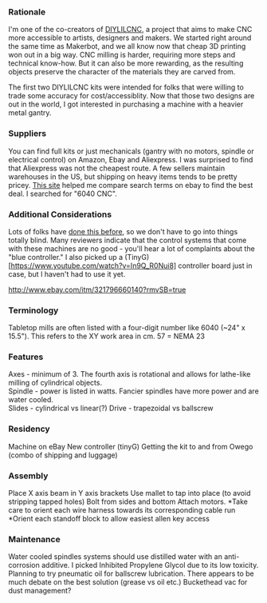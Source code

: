 ### Rationale

I'm one of the co-creators of [DIYLILCNC](http://diylilcnc.org/), a project that aims to make
CNC more accessible to artists, designers and makers. We started right
around the same time as Makerbot, and we all know now that cheap 3D printing
won out in a big way. CNC milling is harder, requiring more steps and
technical know-how. But it can also be more rewarding, as the resulting
objects preserve the character of the materials they are
carved from.

The first two DIYLILCNC kits were intended for folks that were willing to trade
some accuracy for cost/accessiblity. Now that those two designs are out in
the world, I got interested in purchasing a machine with a heavier metal gantry.

### Suppliers

You can find full kits or just mechanicals (gantry with no motors, spindle or
electrical control) on Amazon, Ebay and Aliexpress. I was surprised to
find that Aliexpress was not the cheapest route. A few sellers
maintain warehouses in the US, but shipping on heavy items tends to be
pretty pricey. [This site](http://www.delftplate.com/?k=6040%20cnc%20router
) helped me compare search terms on ebay to find the best deal. I searched for "6040 CNC".

### Additional Considerations

Lots of folks have [done this before](http://www.eevblog.com/forum/reviews/china-cnc-6040-setup-testing-review/?PHPSESSID=0521816f3f32ad12d44d4c11fb0a35c8), 
so we don't have to go into things totally blind. Many reviewers indicate that the control systems that come with these
machines are no good - you'll hear a lot of complaints about the "blue
controller." I also picked up a (TinyG)[https://www.youtube.com/watch?v=In9Q_R0Nui8] controller board just in case, but I haven't had to use it yet.


http://www.ebay.com/itm/321796660140?rmvSB=true




### Terminology

Tabletop mills are often listed with a four-digit number like 6040 (~24" x 15.5"). This refers to the XY work area in cm. 
57 = NEMA 23

### Features

Axes - minimum of 3. The fourth axis is rotational and allows for lathe-like milling of cylindrical objects.  
Spindle -  power is listed in watts. Fancier spindles have more power and are water cooled.  
Slides - cylindrical vs linear(?) 
Drive - trapezoidal vs ballscrew

### Residency

Machine on eBay 
New controller (tinyG) 
Getting the kit to and from Owego (combo of shipping and luggage)

### Assembly  

Place X axis beam in Y axis brackets 
Use mallet to tap into place (to avoid stripping tapped holes) 
Bolt from sides and bottom 
Attach motors. 
 *Take care to orient each wire harness towards its corresponding cable run 
 *Orient each standoff block to allow easiest allen key access
 
### Maintenance

Water cooled spindles systems should use distilled water with an anti-corrosion additive. I picked Inhibited Propylene Glycol due to its low toxicity. 
Planning to try pneumatic oil for ballscrew lubrication. There appears to be much debate on the best solution (grease vs oil etc.) 
Buckethead vac for dust management?
